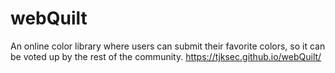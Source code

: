 # webQuilt
An online color library where users can submit their favorite colors, so it can be voted up by the rest of the community.
https://tjksec.github.io/webQuilt/
